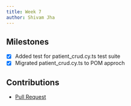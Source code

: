 ```yaml
---
title: Week 7
author: Shivam Jha
---
```


## Milestones
- [x] Added test for patient_crud.cy.ts test suite
- [x] Migrated patient_crud.cy.ts to POM approch

## Contributions
- [Pull Request](https://github.com/coronasafe/care_fe/pull/6135)
